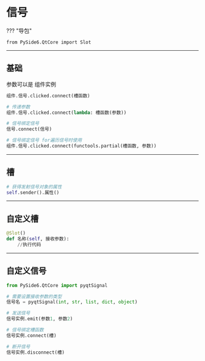 # 信号


??? "导包"
 
    from PySide6.QtCore import Slot


---
## 基础

参数可以是 组件实例

```python
组件.信号.clicked.connect(槽函数)

# 传递参数
组件.信号.clicked.connect(lambda: 槽函数(参数))

# 信号绑定信号
信号.connect(信号)

# 信号绑定信号 for遍历信号时使用
组件.信号.clicked.connect(functools.partial(槽函数, 参数))
```

---
## 槽

```python
# 获得发射信号对象的属性
self.sender().属性()
```

---
## 自定义槽

```python
@Slot()
def 名称(self, 接收参数):
    //执行代码
```

---
## 自定义信号

```python
from PySide6.QtCore import pyqtSignal

# 需要设置接收参数的类型
信号名 = pyqtSignal(int, str, list, dict, object)
```


```python
# 发送信号
信号实例.emit(参数1, 参数2)

# 信号绑定槽函数
信号实例.connect(槽)

# 断开信号
信号实例.disconnect(槽)
```


















